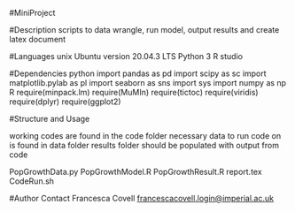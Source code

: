 #MiniProject

#Description 
scripts to data wrangle, run model, output results and create latex document 

#Languages
unix Ubuntu version 20.04.3 LTS
Python 3
R studio
 
#Dependencies
python
import pandas as pd
import scipy as sc
import matplotlib.pylab as pl
import seaborn as sns 
import sys
import numpy as np
R
require(minpack.lm)
require(MuMIn)
require(tictoc)
require(viridis)
require(dplyr)
require(ggplot2)

#Structure and Usage

working codes are found in the code folder
necessary data to run code on is found in data folder
results folder should be populated with output from code

PopGrowthData.py
PopGrowthModel.R
PopGrowthResult.R
report.tex
CodeRun.sh

#Author Contact
Francesca Covell
francescacovell.login@imperial.ac.uk
